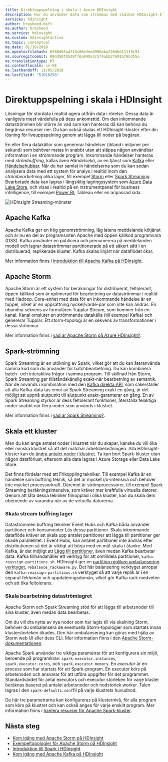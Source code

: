 ```yaml
---
title: Direktuppspelning i skala i Azure HDInsight
description: Hur du använder data som strömmas med skalbar HDInsight-kluster.
services: hdinsight
author: hrasheed-msft
ms.author: hrasheed
ms.service: hdinsight
ms.custom: hdinsightactive
ms.topic: conceptual
ms.date: 01/19/2018
ms.openlocfilehash: 6588d65a4f19c06e3ee4990aba226dbd11119c91
ms.sourcegitcommit: 00dd50f9528ff6a049a3c5f4abb2f691bf0b355a
ms.translationtype: MT
ms.contentlocale: sv-SE
ms.lasthandoff: 11/05/2018
ms.locfileid: "51016258"
---
```

# <a name="streaming-at-scale-in-hdinsight"></a>Direktuppspelning i skala i HDInsight

Lösningar för stordata i realtid agera utifrån data i rörelse. Dessa data är vanligtvis mest värdefulla på dess ankomsttid. Om den inkommande dataströmmen blir större än vad som kan hanteras då kan behöva du begränsa resurser ner. Du kan också skalas ett HDInsight-kluster efter din lösning för liveuppspelning genom att lägga till noder på begäran.

En eller flera datakällor som genererar händelser (ibland i miljoner per sekund) som behöver matas in snabbt utan att släppa någon användbar information i en strömmande program. Inkommande händelser hanteras med *strömbuffring*, kallas även *Händelsekö*, av en tjänst som [Kafka](kafka/apache-kafka-introduction.md) eller [Händelsehubbar](https://azure.microsoft.com/services/event-hubs/). När du har samlat in händelserna som du kan sedan analysera data med ett system för analys i realtid inom den *strömbearbetning* olika lager, till exempel [Storm](storm/apache-storm-overview.md) eller [Spark Streaming](spark/apache-spark-streaming-overview.md). Bearbetade data kan lagras i långsiktig lagringssystem som [Azure Data Lake Store](https://azure.microsoft.com/services/data-lake-store/), och visas i realtid på en instrumentpanel för business intelligence, till exempel [Power BI](https://powerbi.microsoft.com), Tableau eller en anpassad sida .

![HDInsight Streaming-mönster](./media/hdinsight-streaming-at-scale-overview/HDInsight-streaming-patterns.png)

## <a name="apache-kafka"></a>Apache Kafka

Apache Kafka ger en hög genomströmning, låg latens meddelande kötjänst och är nu en del av programsviten Apache med öppen källkod programvara (OSS). Kafka använder en publicera och prenumerera på meddelanden modell och lagrar dataströmmar partitionerade på ett säkert sätt i en distribuerad, replikerade kluster. Kafka skalas linjärt när dataflödet ökar.

Mer information finns i [introduktion till Apache Kafka på HDInsight](kafka/apache-kafka-introduction.md).

## <a name="apache-storm"></a>Apache Storm

Apache Storm är ett system för beräkningar för distribuerat, feltolerant, öppen källkod som är optimerad för bearbetning av dataströmmar i realtid med Hadoop. Core-enhet med data för en inkommande händelse är en tuppel, vilket är en uppsättning nyckel/värde-par som inte kan ändras. En obundna sekvens av formulären Tupplar Stream, som kommer från en kanal. Kanal omsluter en strömmande datakälla (till exempel Kafka) och genererar Tupplar. Ett storm-topologi är en sekvens av transformationer i dessa strömmar.

Mer information finns i [vad är Apache Storm på Azure HDInsight?](storm/apache-storm-overview.md).

## <a name="spark-streaming"></a>Spark-strömning

Spark Streaming är en utökning av Spark, vilket gör att du kan återanvända samma kod som du använder för batchbearbetning. Du kan kombinera batch- och interaktiva frågor i samma program. Till skillnad från Storm, Spark Streaming ger tillståndskänslig exakt-när bearbetning av semantik. När de används i kombination med den [Kafka direkta API](http://spark.apache.org/docs/latest/streaming-kafka-integration.html), som säkerställer att alla Kafka-data tas emot av Spark Streaming exakt en gång, är det möjligt att uppnå slutpunkt till slutpunkt exakt-garanterar en gång. En av Spark Streaming styrkor är dess feltolerant funktioner, återställa felaktiga noder snabbt när flera noder som används i klustret.

Mer information finns i [vad är Spark Streaming?](hdinsight-spark-streaming-overview.md).

## <a name="scaling-a-cluster"></a>Skala ett kluster

Men du kan ange antalet noder i klustret när du skapar, kanske du vill öka eller minska klustret så att det matchar arbetsbelastningen. Alla HDInsight-kluster kan du [ändra antalet noder i klustret](hdinsight-administer-use-management-portal.md#scale-clusters). Ta kan bort Spark-kluster utan någon dataförlust, eftersom alla data lagras i Azure Storage eller Data Lake Store.

Det finns fördelar med att Frikoppling tekniker. Till exempel Kafka är en händelse som buffring teknik, så det är mycket i/o-intensiva och behöver inte mycket processorkraft. Däremot är strömprocessorer, till exempel Spark Streaming beräkningsintensiva, som kräver mer kraftfulla virtuella datorer. Genom att låta dessa tekniker frikopplad i olika kluster, kan du skala dem oberoende av varandra när av de virtuella datorerna.

### <a name="scale-the-stream-buffering-layer"></a>Skala stream buffring lager

Dataströmmen buffring tekniker Event Hubs och Kafka båda använder partitioner och konsumenter Läs dessa partitioner. Skala inkommande dataflöde kräver att skala upp antalet partitioner att lägga till partitioner ger ökade parallellitet. I Event Hubs, kan antalet partitioner inte ändras efter distributionen så det är viktigt att börja med en mål-skala i åtanke. Med Kafka, är det möjligt att [Lägg till partitioner](https://kafka.apache.org/documentation.html#basic_ops_cluster_expansion), även medan Kafka bearbetar data. Kafka tillhandahåller ett verktyg för att omtilldela partitioner, `kafka-reassign-partitions.sh`. HDInsight ger en [partition repliken ombalansering verktyget](https://github.com/hdinsight/hdinsight-kafka-tools), `rebalance_rackaware.py`. Det här balansering verktyget anropar den `kafka-reassign-partitions.sh` verktyget så att varje replik är i en separat feldomän och uppdateringsdomän, vilket gör Kafka rack medveten och att öka feltolerans.

### <a name="scale-the-stream-processing-layer"></a>Skala bearbetning dataströmlagret

Apache Storm och Spark Streaming stöd för att lägga till arbetsnoder till sina kluster, även medan data bearbetas.

Om du vill dra nytta av nya noder som har lagts till via skalning Storm, behöver du ombalansera de eventuella Storm-topologier som startats innan klusterstorleken ökades. Den här ombalansering kan göras med hjälp av Storm web UI eller dess CLI. Mer information finns i den [Apache Storm-dokumentationen](http://storm.apache.org/documentation/Understanding-the-parallelism-of-a-Storm-topology.html).

Apache Spark använder tre viktiga parametrar för att konfigurera sin miljö, beroende på programkrav: `spark.executor.instances`, `spark.executor.cores`, och `spark.executor.memory`. En *executor* är en process som har startats för ett Spark-program. En executor körs på arbetsnoden och ansvarar för att utföra uppgifter för det programmet. Standardvärdet för antal executors och executor storleken för varje kluster beräknas baserat på antalet arbetsnoder och nodstorlek worker. Talen lagras i den `spark-defaults.conf`fil på varje klustrets huvudnod.

De här tre parametrarna kan konfigureras på klusternivå, för alla program som körs på klustret och kan också anges för varje enskilt program. Mer information finns i [hantera resurser för Apache Spark-kluster](spark/apache-spark-resource-manager.md).

## <a name="next-steps"></a>Nästa steg

* [Kom igång med Apache Storm på HDInsight](storm/apache-storm-tutorial-get-started-linux.md)
* [Exempeltopologier för Apache Storm på HDInsight](storm/apache-storm-example-topology.md)
* [Introduktion till Spark i HDInsight](spark/apache-spark-overview.md)
* [Kom igång med Apache Kafka på HDInsight](kafka/apache-kafka-get-started.md)
